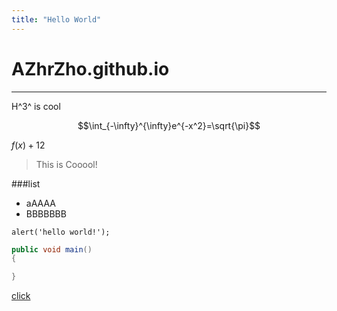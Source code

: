 ```yaml
---
title: "Hello World"
---
```

# AZhrZho.github.io
---
H^3^ is cool

$$\int_{-\infty}^{\infty}e^{-x^2}=\sqrt{\pi}$$

$f(x)+12$

>This is Cooool!

###list
* aAAAA
* BBBBBBB

`alert('hello world!');`

```java
public void main()
{

}
```

[click](http://www.baidu.com)